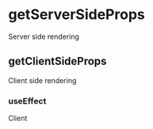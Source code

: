 # getServerSideProps

Server side rendering

## getClientSideProps

Client side rendering

### useEffect

Client